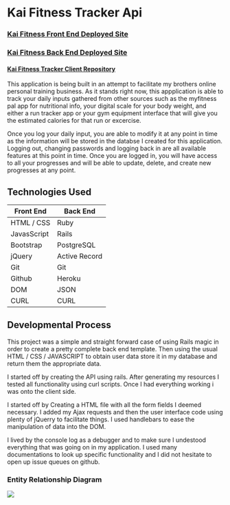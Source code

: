 # Kai Fitness Tracker Api

### [Kai Fitness Front End Deployed Site](https://allanolive.github.io/personal-trainer-client/)

### [Kai Fitness Back End Deployed Site](https://stormy-dawn-27557.herokuapp.com/)

#### [Kai Fitness Tracker Client Repository](https://github.com/allanolive/personal-trainer-client)

 This application is being built in an attempt to facilitate my brothers online personal training business. As it stands right now, this appplication is able to track your daily inputs gathered from other sources such as the myfitness pal app for nutritional info, your digital scale for your body weight, and either a run tracker app or your gym equipment interface that will give you the estimated calories for that run or excercise.

 Once you log your daily input, you are able to modify it at any point in time as the information will be stored in the databse I created for this application. Logging out, changing passwords and logging back in are all available features at this point in time. Once you are logged in, you will have access to all your progresses and will be able to update, delete, and create new progresses at any point.

 ## Technologies Used

 Front End| Back End
 ------------ | -------------
 HTML / CSS | Ruby
 JavasScript | Rails
 Bootstrap | PostgreSQL
 jQuery  |  Active Record
 Git  |  Git
 Github  |  Heroku
 DOM  |  JSON
CURL  |  CURL

 ## Developmental Process

 This project was a simple and straight forward case of using Rails magic in order to create a pretty complete back end template. Then using the usual HTML / CSS / JAVASCRIPT to obtain user data store it in my database and return them the appropriate data.

 I started off by creating the API using rails. After generating my resources I tested all functionality using curl scripts. Once I had everything working i was onto the client side.

 I started off by Creating a HTML file with all the form fields I deemed necessary. I added my Ajax requests and then the user interface code using plenty of jQuerry to facilitate things. I used handlebars to ease the manipulation of data into the DOM.

 I lived by the console log as a debugger and to make sure I undestood everything that was going on in my application. I used many documentations to look up specific functionality and I did not hesitate to open up issue queues on github.

### Entity Relationship Diagram
![](https://i.imgur.com/fGX4P2R.jpg)
